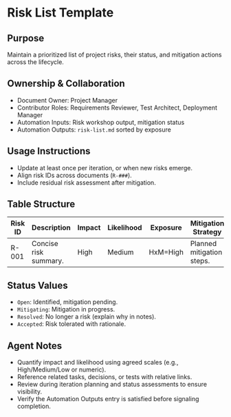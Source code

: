# Risk List Template

## Purpose
Maintain a prioritized list of project risks, their status, and mitigation actions across the lifecycle.

## Ownership & Collaboration
- Document Owner: Project Manager
- Contributor Roles: Requirements Reviewer, Test Architect, Deployment Manager
- Automation Inputs: Risk workshop output, mitigation status
- Automation Outputs: `risk-list.md` sorted by exposure

## Usage Instructions
- Update at least once per iteration, or when new risks emerge.
- Align risk IDs across documents (`R-###`).
- Include residual risk assessment after mitigation.

## Table Structure
| Risk ID | Description | Impact | Likelihood | Exposure | Mitigation Strategy | Owner | Status | Residual Risk |
| --- | --- | --- | --- | --- | --- | --- | --- | --- |
| R-001 | Concise risk summary. | High | Medium | HxM=High | Planned mitigation steps. | Responsible person/agent. | Open | Updated after mitigation. |

## Status Values
- `Open`: Identified, mitigation pending.
- `Mitigating`: Mitigation in progress.
- `Resolved`: No longer a risk (explain why in notes).
- `Accepted`: Risk tolerated with rationale.

## Agent Notes
- Quantify impact and likelihood using agreed scales (e.g., High/Medium/Low or numeric).
- Reference related tasks, decisions, or tests with relative links.
- Review during iteration planning and status assessments to ensure visibility.
- Verify the Automation Outputs entry is satisfied before signaling completion.
